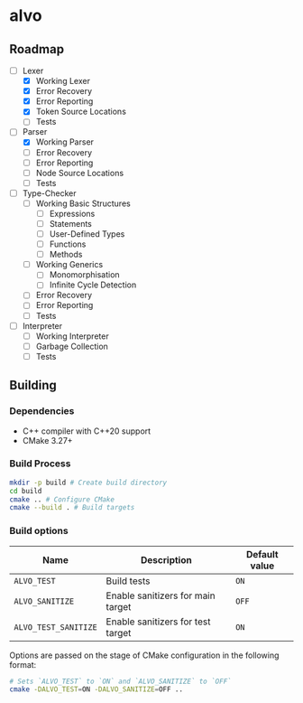 # alvo

## Roadmap

- [ ] Lexer
  - [x] Working Lexer
  - [x] Error Recovery
  - [x] Error Reporting
  - [x] Token Source Locations
  - [ ] Tests
- [ ] Parser
  - [x] Working Parser
  - [ ] Error Recovery
  - [ ] Error Reporting
  - [ ] Node Source Locations
  - [ ] Tests
- [ ] Type-Checker
  - [ ] Working Basic Structures
    - [ ] Expressions
    - [ ] Statements
    - [ ] User-Defined Types
    - [ ] Functions
    - [ ] Methods
  - [ ] Working Generics
    - [ ] Monomorphisation
    - [ ] Infinite Cycle Detection
  - [ ] Error Recovery
  - [ ] Error Reporting
  - [ ] Tests
- [ ] Interpreter
  - [ ] Working Interpreter
  - [ ] Garbage Collection
  - [ ] Tests

## Building

### Dependencies

- C++ compiler with C++20 support
- CMake 3.27+

### Build Process

```bash
mkdir -p build # Create build directory
cd build
cmake .. # Configure CMake
cmake --build . # Build targets
```

### Build options

| Name                 | Description                       | Default value |
| -------------------- | --------------------------------- | ------------- |
| `ALVO_TEST`          | Build tests                       | `ON`          |
| `ALVO_SANITIZE`      | Enable sanitizers for main target | `OFF`         |
| `ALVO_TEST_SANITIZE` | Enable sanitizers for test target | `ON`          |

Options are passed on the stage of CMake configuration in the following format:

```bash
# Sets `ALVO_TEST` to `ON` and `ALVO_SANITIZE` to `OFF`
cmake -DALVO_TEST=ON -DALVO_SANITIZE=OFF ..
```
